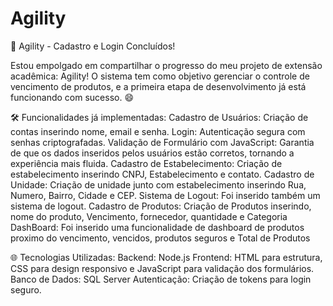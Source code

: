 # Agility

🚀 Agility - Cadastro e Login Concluídos!

Estou empolgado em compartilhar o progresso do meu projeto de extensão acadêmica: Agility! O sistema tem como objetivo gerenciar o controle de vencimento de produtos, e a primeira etapa de desenvolvimento já está funcionando com sucesso. 😄

🛠 Funcionalidades já implementadas:
Cadastro de Usuários: Criação de contas inserindo nome, email e senha.
Login: Autenticação segura com senhas criptografadas.
Validação de Formulário com JavaScript​: Garantia de que os dados inseridos pelos usuários estão corretos, tornando a experiência mais fluida.
Cadastro de Estabelecimento: Criação de estabelecimento inserindo CNPJ, Estabelecimento e contato.
Cadastro de Unidade: Criação de unidade junto com estabelecimento inserindo Rua, Numero, Bairro, Cidade e CEP.
Sistema de Logout: Foi inserido também um sistema de logout.
Cadastro de Produtos: Criação de Produtos inserindo, nome do produto, Vencimento, fornecedor, quantidade e Categoria
DashBoard: Foi inserido uma funcionalidade de dashboard de produtos proximo do vencimento, vencidos, produtos seguros e Total de Produtos

🌐 Tecnologias Utilizadas:
Backend: Node.js
Frontend: HTML para estrutura, CSS para design responsivo e JavaScript para validação dos formulários.
Banco de Dados: SQL Server
Autenticação: Criação de tokens para login seguro.
